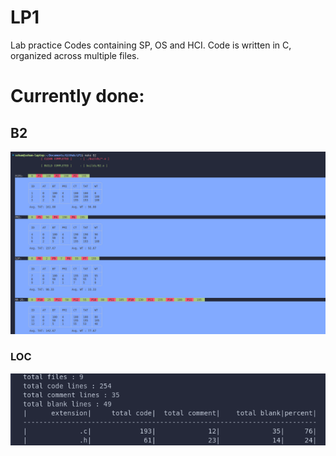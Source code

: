 # LP1
Lab practice Codes containing SP, OS and HCI.
Code is written in C, organized across multiple files.

# Currently done:

## B2

![IMAGE](extras/B2_CPU_Scheduling.png)

### LOC

![IMAGE](extras/B2_LOC_STATS.png)